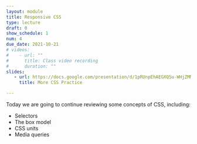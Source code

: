 ```yaml
---
layout: module
title: Responsive CSS
type: lecture
draft: 0
show_schedule: 1
num: 4
due_date: 2021-10-21
# videos: 
#    - url: ""
#      title: Class video recording
#      duration: ""
slides:
   - url: https://docs.google.com/presentation/d/1pRUnpEhAEGXQSu-WHjZMMZIINYLU4Cp_XAOwMtUn_xY/edit?usp=sharing
     title: More CSS Practice

---
```


Today we are going to continue reviewing some concepts of CSS, including:
* Selectors
* The box model
* CSS units
* Media queries